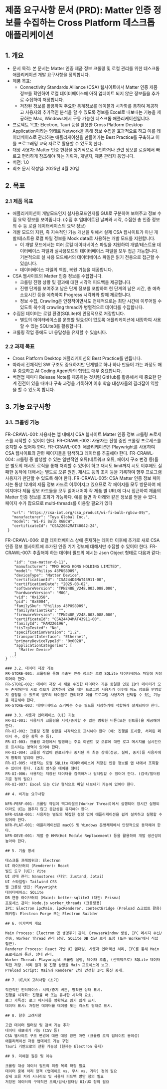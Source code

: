 
# 제품 요구사항 문서 (PRD): Matter 인증 정보를 수집하는 Cross Platform 데스크톱 애플리케이션

## 1. 개요
- 문서 목적: 본 문서는 Matter 인증 제품 정보 크롤링 및 로컬 관리를 위한 데스크톱 애플리케이션 개발 요구사항을 정의합니다.
- 제품 목표: 
  - Connectivity Standards Alliance (CSA) 웹사이트에서 Matter 인증 제품 정보를 확인하여 로컬 데이터베이스에 아직 업데이트 되지 않은 정보들을 추가로 수집하여 저장합니다. 
  - 저장된 정보를 활용하여 주요한 통계정보를 테이블과 시각화를 통하여 제공하고 사용자의 추가적인 분석을 할 수 있도록 정보를 Excel로 내보내는 기능을 제공하는 Mac, Windows에서 구동 가능한 데스크톱 애플리케이션입니다. 
- 프로젝트 목표: Electron, Tauri 등을 활용한 Cross Platform Desktop Application이라는 형태로 Network을 통해 정보 수집을 효과적으로 하고 이를 데이터베이스로 관리하는 애플리케이션을 만들어가는 Best Practice를 구축하고 이를 프로그래밍 교육 자료로 활용할 수 있도록 한다. 
- 대상 사용자: Matter 인증 현황을 정기적으로 확인하거나 관련 정보를 로컬에서 빠르고 편리하게 참조해야 하는 기획자, 개발자, 제품 관리자 등입니다. 
- 버전: 1.0
- 최초 문서 작성일: 2025년 4월 20일

## 2. 목표
### 2.1 제품 목표
- 애플리케이션이 개발모드인지 실사용모드인지를 GUI로 구분하여 보여주고 정보 수집 요약 정보를 보여줍니다. (수집 후 업데이트된 날짜와 시각, 수집한 총 인증 정보의 수 등 로컬 데이터베이스의 요약 정보)
- 개발 모드의 지원, 즉 지속적인 기능 개선을 위해서 실제 CSA 웹사이트가 아닌 개발/테스트용 로컬 파일 정보를 Mock data로 사용하는 개발 모드를 지원합니다. 
  - 이 개발 모드에서는 여러 로컬 데이터베이스 파일을 지원하여 개발/테스트용 데이터베이스 파일과 실사용모드의 데이터베이스 파일을 모두 접근 가능합니다. 기본적으로 실 사용 모드에서의 데이터베이스 파일은 읽기 전용으로 접근할 수 있습니다. 
  - 데이터베이스 파일의 백업, 복원 기능을 제공합니다.   
- CSA 웹사이트의 Matter 인증 정보를 수집합니다. 
  - 크롤링 진행 상황 및 결과에 대한 시각적 피드백을 제공합니다. 
  - 진행 단계를 보여주고 남은 단계 정보를 포함하여 현 단계의 남은 시간, 총 예측 소요시간 등을 예측하여 Progress 시각화와 함께 제공합니다. 
  - 정보 수집, Crawling은 안정적이면서도 전체적으로는 최단 시간에 이루어질 수 있도록 복수의 crawling thread가 병렬적으로 데이터를 수집합니다. 
- 수집된 데이터는 로컬 환경(SQLite)에 안정적으로 저장합니다. 
  - 별도의 데이터베이스를 운영할 필요성이 없도록 애플리케이션에 내장하여 사용할 수 있는 SQLite3를 활용합니다. 
- 크롤링 작업 중에도 UI 응답성을 유지할 수 있습니다. 

### 2.2 과제 목표
- Cross Platform Desktop 애플리케이션의 Best Practice를 만듭니다. 
- 따라서 전체적인 SW 구조도 중요하지만 단계별로 하나 하나 만들어 가는 과정도 매우 중요하고 AI Coding Agent와의 협업도 매우 중요합니다. 
- 버전업 때마다 Release Note를 제공하는 것처럼 GitHub를 활용해서 매 중요한 단계 진전이 있을 때마다 구축 과정을 기록하여 이후 학습 대상자들의 길라잡이 역할을 할 수 있도록 합니다. 

## 3. 기능 요구사항

### 3.1. 크롤링 기능
FR-CRAWL-001: 사용자는 앱 내에서 CSA 웹사이트 Matter 인증 정보 크롤링 프로세스를 시작할 수 있어야 한다.
FR-CRAWL-002: 사용자는 진행 중인 크롤링 프로세스를 중지할 수 있어야 한다.
FR-CRAWL-003: 애플리케이션은 Playwright를 사용하여 CSA 웹사이트의 관련 페이지들을 탐색하고 데이터를 추출해야 한다.
FR-CRAWL-004: 크롤링 중 발생할 수 있는 일반적인 오류(네트워크 오류, 페이지 구조 변경 등)들은 별도의 재시도 로직을 통해 처리할 수 있어야 하고 재시도 limit까지 시도 이후에도 실패한 동작에 대해서는 별도로 오류 원인, 재시도 등의 조치 등을 기록하여 향후 프로그램 사용자가 판단할 수 있도록 해야 한다. 
FR-CRAWL-005: CSA Matter 인증 정보 페이지는 통상 12개의 제품 정보 카드로 이루어지고 있으므로 각 페이지를 모두 방문하여 페이지마다 제품 정보 카드들을 모두 읽어내어야 각 제품 별 URL에 다시 접근하여 제품의 Matter 인증 정보를 조회가 가능하다. 예를 들면 각 아래와 같은 정보를 얻을 수 있다. 페이지 수가 많으므로 multi-threads를 이용할 필요가 있다
 ``` {
    "url": "https://csa-iot.org/csa_product/wi-fi-bulb-rgbcw-89/",
    "manufacturer": "Tuya Global Inc.",
    "model": "Wi-Fi Bulb RGBCW",
    "certificateId": "CSA22042MAT40042-24",
  }
```
FR-CRAWL-006: 로컬 데이터베이스 상에 존재하는 데이터 이후에 추가로 새로 CSA 인증 정보 웹사이트에 추가된 인증 기기 정보에 대해서만 수집할 수 있어야 한다.
FR-CRAWL-007: 추출해야 하는 데이터 필드의 예시는 Json Object 형태로 다음과 같다:
``` {
    "id": "csa-matter-0-11",
    "manufacturer": "MMD HONG KONG HOLDING LIMITED",
    "model": "Philips 43PUS8909",
    "deviceType": "Matter Device",
    "certificationId": "CSA244D4MAT43911-00",
    "certificationDate": "2025-03-02",
    "softwareVersion": "TPN248E_V248.003.088.000",
    "hardwareVersion": "M0G",
    "vid": "0x1358",
    "pid": "0x8004",
    "familySku": "Philips 43PUS8909",
    "familyVariantSku": "",
    "firmwareVersion": "TPN248E_V248.003.088.000",
    "certificateId": "CSA244D4MAT43911-00",
    "familyId": "FAM226196",
    "tisTrpTested": "No",
    "specificationVersion": "1.2",
    "transportInterface": "Ethernet",
    "primaryDeviceTypeId": "0x0028",
    "applicationCategories": [
      "Matter Device"
    ]
} ```

### 3.2. 데이터 저장 기능
FR-STORE-001: 크롤링을 통해 추출된 인증 정보는 로컬 SQLite 데이터베이스 파일에 저장되어야 한다.
FR-STORE-002: 데이터 저장 시 새로 수집한 데이터와 기존 동일한 인증 ID의 데이터가 모두 존재하는데 서로 정보가 일치하지 않을 때는 프로그램 사용자가 이후에 어느 정보를 반영할 지 결정할 수 있도록 별도의 테이블로 관리하고 이를 프로그램 사용자가 선택할 수 있는 기능을 제공해야 한다. 
FR-STORE-003: 데이터베이스 스키마는 추출 필드를 저장하기에 적합하게 설계되어야 한다.

### 3.3. 사용자 인터페이스 (UI) 기능
FR-UI-001: 사용자가 크롤링을 시작/중지할 수 있는 명확한 버튼(또는 컨트롤)을 제공해야 한다.
FR-UI-002: 크롤링 진행 상황을 시각적으로 표시해야 한다 (예: 진행률 표시줄, 처리된 페이지 수, 찾은 항목 수 등).
FR-UI-003: 크롤링 과정에서 발생하는 주요 이벤트 및 오류에 대한 로그 메시지를 실시간으로 표시하는 영역이 있어야 한다.
FR-UI-004: 크롤링 작업이 완료되거나 중지된 후 최종 상태(성공, 실패, 중지)를 사용자에게 명확히 알려야 한다.
FR-UI-005: 사용자는 로컬 SQLite 데이터베이스에 저장된 인증 정보를 앱 내에서 조회할 수 있어야 한다. (조회 방식은 테이블 형태)
FR-UI-006: 사용자는 저장된 데이터를 검색하거나 필터링할 수 있어야 한다. (검색/필터링 기준 정의 필요)
FR-UI-007: Excel 또는 CSV 형식으로 파일 내보내기 기능이 있어야 한다. 

## 4. 비기능 요구사항

NFR-PERF-001: 크롤링 작업이 백그라운드(Worker Thread)에서 실행되어 장시간 실행되더라도 UI는 멈추지 않고 응답성을 유지해야 한다.
NFR-USAB-001: 사용자는 별도의 복잡한 설정 없이 애플리케이션을 쉽게 설치하고 실행할 수 있어야 한다.
NFR-PLAT-001: 애플리케이션은 macOS 및 Windows 운영체제에서 안정적으로 동작해야 한다.
NFR-DEVE-001: 개발 중 HMR(Hot Module Replacement) 등을 활용하여 개발 생산성이 높아야 한다.

## 5. 기술 명세

데스크톱 프레임워크: Electron
UI 라이브러리 (Renderer): React
빌드 도구 (UI): Vite
UI 상태 관리: Nanostores (대안: Zustand, Jotai)
UI 스타일링: Tailwind CSS
웹 크롤링 엔진: Playwright
데이터베이스: SQLite
DB 연동 라이브러리 (Main): better-sqlite3 (대안: Prisma)
프로세스 관리: Node.js worker_threads (크롤링용)
IPC: Electron ipcMain, ipcRenderer, contextBridge (Preload 스크립트 활용)
패키징: Electron Forge 또는 Electron Builder

## 6. 아키텍처 개요

Main Process: Electron 앱 생명주기 관리, BrowserWindow 생성, IPC 메시지 수신/전송, Worker Thread 관리 담당. SQLite DB 접근 로직 포함 (또는 Worker에서 직접 접근).
Renderer Process: React 기반 UI 렌더링, 사용자 인터랙션 처리, IPC를 통해 Main 프로세스와 통신, 상태 관리.
Worker Thread: Playwright 크롤링 실행, 데이터 추출, (선택적으로) SQLite 데이터 직접 저장. 처리 결과 및 진행 상황을 Main 프로세스에 보고.
Preload Script: Main과 Renderer 간의 안전한 IPC 통신 중개.

## 7. UI/UX 고려사항 (초기)

직관적인 인터페이스: 시작/중지 버튼, 명확한 상태 표시.
진행률 시각화: 진행률 바 또는 유사한 시각적 요소.
로그 가독성: 로그 메시지를 명확하고 읽기 쉽게 표시.
데이터 표시: 저장된 데이터를 테이블 또는 리스트 형태로 표시.

## 8. 향후 고려사항

고급 데이터 필터링 및 검색 기능 추가
데이터 내보내기 기능 (CSV 등)
CSA 웹사이트 구조 변경에 대한 대응 방안 마련 (크롤링 로직 업데이트 용이성)
애플리케이션 자동 업데이트 기능 구현
Tauri 기반으로의 전환 가능성 (현재는 Electron 유지)

## 9. 미해결 질문 및 이슈

크롤링 대상 데이터 필드의 최종 목록 확정 필요
데이터 중복 처리 정책 (업데이트 vs. 무시 vs. 기타) 정의 필요
상세 오류 처리 시나리오 및 사용자 피드백 방안 정의 필요
저장된 데이터의 구체적인 조회/검색/필터링 UI/UX 정의 필요